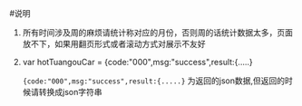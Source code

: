 #说明
1. 所有时间涉及周的麻烦请统计称对应的月份，否则周的话统计数据太多，页面放不下，如果用翻页形式或者滚动方式对展示不友好
2. var hotTuangouCar = {code:"000",msg:"success",result:{.....}

   ``{code:"000",msg:"success",result:{.....}`` 为返回的json数据,但返回的时候请转换成json字符串

